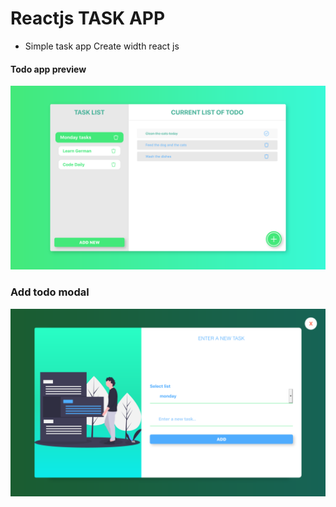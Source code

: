 # Reactjs TASK APP

* Simple task app Create width react js
#### Todo app preview 
![Screen shot todoapp](./public/Screenshot_todoApp.png 'todo app')
### Add todo modal 
![modal add new todo for the app ](./public/todoAddScreenshot.png 'add modal')
